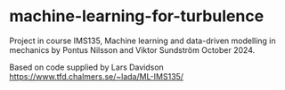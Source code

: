 # machine-learning-for-turbulence
Project in course IMS135, Machine learning and data-driven modelling in mechanics by Pontus Nilsson and Viktor Sundström October 2024.

Based on code supplied by Lars Davidson https://www.tfd.chalmers.se/~lada/ML-IMS135/
